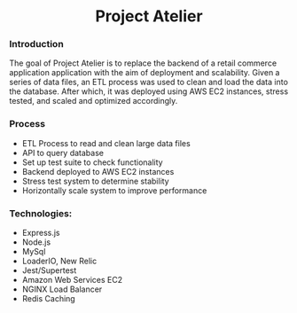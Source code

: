 <h1 align="center">Project Atelier</h1>

### Introduction
The goal of Project Atelier is to replace the backend of a retail commerce application application with the aim of deployment and scalability. Given a series of data files, an ETL process was used to clean and load the data into the database. After which, it was deployed using AWS EC2 instances, stress tested, and scaled and optimized accordingly.

### Process
* ETL Process to read and clean large data files
* API to query database
* Set up test suite to check functionality
* Backend deployed to AWS EC2 instances
* Stress test system to determine stability
* Horizontally scale system to improve performance

### Technologies:
* Express.js
* Node.js
* MySql
* LoaderIO, New Relic
* Jest/Supertest
* Amazon Web Services EC2
* NGINX Load Balancer
* Redis Caching
